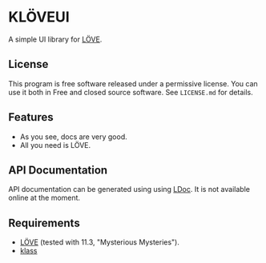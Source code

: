 
# KLÖVEUI

A simple UI library for [LÖVE][love2d].

## License

This program is free software released under a permissive license. You can
use it both in Free and closed source software. See `LICENSE.md` for details.

## Features

* As you see, docs are very good.
* All you need is LÖVE.

## API Documentation

API documentation can be generated using using [LDoc][LDoc]. It is not
available online at the moment.

## Requirements

* [LÖVE][love2d] (tested with 11.3, "Mysterious Mysteries").
* [klass][klass]

[love2d]: https://love2d.org
[LDoc]: https://github.com/stevedonovan/LDoc
[klass]: https://github.com/kaeza/klass
